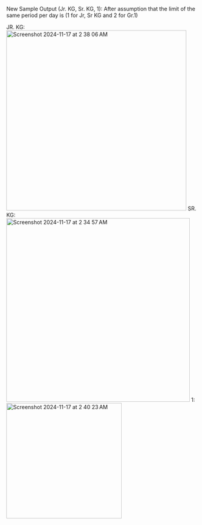 New Sample Output (Jr. KG, Sr. KG, 1): After assumption that the limit of the same period per day is (1 for Jr, Sr KG and 2 for Gr.1)

JR. KG: <img width="473" alt="Screenshot 2024-11-17 at 2 38 06 AM" src="https://github.com/user-attachments/assets/27d828fb-ef5c-4672-82ca-e3b26e3038fc">
SR. KG: <img width="482" alt="Screenshot 2024-11-17 at 2 34 57 AM" src="https://github.com/user-attachments/assets/8bc38192-5c69-41eb-8182-4302ed4a316d">
1: <img width="303" alt="Screenshot 2024-11-17 at 2 40 23 AM" src="https://github.com/user-attachments/assets/a49ef49c-9307-48d8-9e97-54fc48ad85e9">
